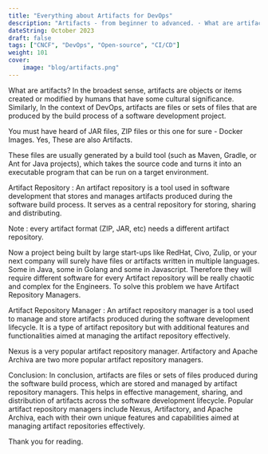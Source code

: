 ```yaml
---
title: "Everything about Artifacts for DevOps"
description: "Artifacts - from beginner to advanced. · What are artifacts? In the broadest sense, artifacts are objects or items created or modified by humans that..."
dateString: October 2023
draft: false
tags: ["CNCF", "DevOps", "Open-source", "CI/CD"]
weight: 101
cover:
    image: "blog/artifacts.png"
---
```


What are artifacts?
In the broadest sense, artifacts are objects or items created or modified by humans that have some cultural significance. Similarly, In the context of DevOps, artifacts are files or sets of files that are produced by the build process of a software development project.

You must have heard of JAR files, ZIP files or this one for sure - Docker Images. Yes, These are also Artifacts.

These files are usually generated by a build tool (such as Maven, Gradle, or Ant for Java projects), which takes the source code and turns it into an executable program that can be run on a target environment.

Artifact Repository :
An artifact repository is a tool used in software development that stores and manages artifacts produced during the software build process. It serves as a central repository for storing, sharing and distributing.

Note : every artifact format (ZIP, JAR, etc) needs a different artifact repository.

Now a project being built by large start-ups like RedHat, Civo, Zulip, or your next company will surely have files or artifacts written in multiple languages. Some in Java, some in Golang and some in Javascript. Therefore they will require different software for every Artifact repository will be really chaotic and complex for the Engineers. To solve this problem we have Artifact Repository Managers.

Artifact Repository Manager :
An artifact repository manager is a tool used to manage and store artifacts produced during the software development lifecycle. It is a type of artifact repository but with additional features and functionalities aimed at managing the artifact repository effectively.

Nexus is a very popular artifact repository manager. Artifactory and Apache Archiva are two more popular artifact repository managers.

Conclusion:
In conclusion, artifacts are files or sets of files produced during the software build process, which are stored and managed by artifact repository managers. This helps in effective management, sharing, and distribution of artifacts across the software development lifecycle. Popular artifact repository managers include Nexus, Artifactory, and Apache Archiva, each with their own unique features and capabilities aimed at managing artifact repositories effectively.

Thank you for reading.